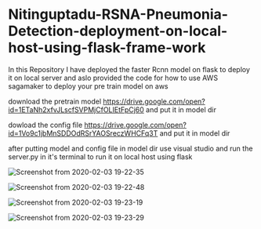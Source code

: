 # Nitinguptadu-RSNA-Pneumonia-Detection-deployment-on-local-host-using-flask-frame-work
In this Repository I have deployed the faster Rcnn model on flask to deploy it on local server and aslo provided the code for how to use AWS sagamaker to deploy your pre train model on aws 


download the pretrain model https://drive.google.com/open?id=1ETaNh2xfvJLscfSVPMjCfOLIEtFpCj60
and put it in model dir 

dowload the config file https://drive.google.com/open?id=1Vo9c1jbMnSDDOdRSrYAOSreczWHCFq3T
and put it in model dir 


after putting model and config file in model dir use visual studio and run the server.py in it's terminal to run it on local host using flask


![Screenshot from 2020-02-03 19-22-35](https://user-images.githubusercontent.com/45600643/73658686-c9b27a80-46ba-11ea-9f26-1e6394e218f7.png)


![Screenshot from 2020-02-03 19-22-48](https://user-images.githubusercontent.com/45600643/73658710-d59e3c80-46ba-11ea-9078-5855244eb7c4.png)

![Screenshot from 2020-02-03 19-23-19](https://user-images.githubusercontent.com/45600643/73658733-e2229500-46ba-11ea-8df8-6d4e38fa11a0.png)

![Screenshot from 2020-02-03 19-23-29](https://user-images.githubusercontent.com/45600643/73658760-ed75c080-46ba-11ea-9096-55643430bfc1.png)



